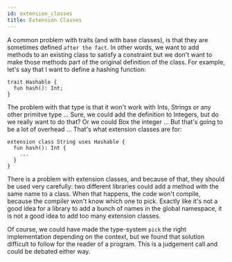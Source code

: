 ```yaml
---
id: extension_classes
title: Extension Classes
---
```


A common problem with traits (and with base classes), is that they are sometimes defined `after the fact`. In other words, we want to add methods to an existing class to satisfy a constraint but we don't want to make those methods part of the original definition of the class. For example, let's say that I want to define a hashing function:

```
trait Hashable {
  fun hash(): Int;
}
```

The problem with that type is that it won't work with Ints, Strings or any other primitve type ... Sure, we could add the definition to Integers, but do we really want to do that? Or we could Box the integer ... But that's going to be a lot of overhead ... That's what extension classes are for:

```
extension class String uses Hashable {
  fun hash(): Int {
    ...
  }
}
```

There is a problem with extension classes, and because of that, they should be used very carefully: two different libraries could add a method with the same name to a class. When that happens, the code won't compile, because the compiler won't know which one to pick. Exactly like it's not a good idea for a library to add a bunch of names in the global namespace, it is not a good idea to add too many extension classes.

Of course, we could have made the type-system `pick` the right implementation depending on the context, but we found that solution difficult to follow for the reader of a program. This is a judgement call and could be debated either way.
